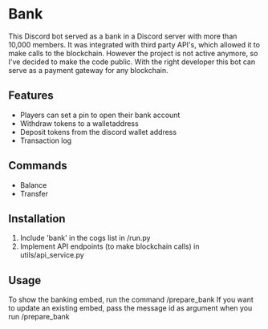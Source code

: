 # Bank

This Discord bot served as a bank in a Discord server with more than 10,000 members.
It was integrated with third party API's, which allowed it to make calls to the blockchain.
However the project is not active anymore, so I've decided to make the code public.
With the right developer this bot can serve as a payment gateway for any blockchain.

## Features

- Players can set a pin to open their bank account
- Withdraw tokens to a walletaddress
- Deposit tokens from the discord wallet address
- Transaction log

## Commands

- Balance
- Transfer

## Installation

1. Include 'bank' in the cogs list in /run.py
2. Implement API endpoints (to make blockchain calls) in utils/api_service.py

## Usage

To show the banking embed, run the command /prepare_bank
If you want to update an existing embed, pass the message id as argument when you run /prepare_bank
